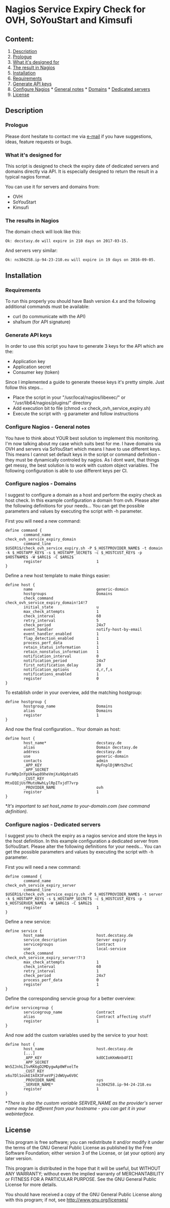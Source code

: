 # Nagios Service Expiry Check for OVH, SoYouStart and Kimsufi 

## Content:
1. [Description](#description)
  1. [Prologue](#prologue)
  2. [What it's designed for](#what-its-designed-for)
  3. [The result in Nagios](#the-results-in-nagios)
2. [Installation](#installation)
  1. [Requirements](#requirements)
  2. [Generate API keys](#generate-api-keys)
  3. [Configure Nagios](#configure-nagios---general-notes)
	* [General notes](#configure-nagios---general-notes)
    * [Domains](#configure-nagios---domains)
    * [Dedicated servers](#configure-nagios---dedicated-servers)
3. [License](#license)

## Description
### Prologue
Please dont hesitate to contact me via [e-mail](mailto:request@decstasy.de) if you have suggestions, ideas, feature requests or bugs.

### What it's designed for
This script is designed to check the expiry date of dedicated servers and domains directly via API. It is especially designed to return the result in a typical nagios format.

You can use it for servers and domains from:
* OVH
* SoYouStart
* Kimsufi

### The results in Nagios
The domain check will look like this:
```
Ok: decstasy.de will expire in 210 days on 2017-03-15.
```
And servers very similar:
```
Ok: ns304258.ip-94-23-210.eu will expire in 19 days on 2016-09-05.
```

## Installation
### Requirements
To run this properly you should have Bash version 4.x and the following additional commands must be available:
* curl (to communicate with the API)
* sha1sum (for API signature)

### Generate API keys
In order to use this script you have to generate 3 keys for the API which are the:
* Application key
* Application secret
* Consumer key (token)

Since I implemented a guide to generate theese keys it's pretty simple. Just follow this steps...
* Place the script in your "/usr/local/nagios/libexec/" or "/usr/lib64/nagios/plugins/" directory
* Add execution bit to file (chmod +x check_ovh_service_expiry.sh)
* Execute the script with -g parameter and follow instructions

### Configure Nagios - General notes
You have to think about YOUR best solution to implement this monitoring. I'm now talking about my case which suits best for me. I have domains via OVH and servers via SoYouStart which means I have to use different keys. This means I cannot set default keys in the script or command definition - they must be dynamically controled by nagios. As I dont want, that things get messy, the best solution is to work with custom object variables. The following configuration is able to use different keys per CI.

### Configure nagios - Domains
I suggest to configure a domain as a host and perform the expiry check as host check. In this example configuration a domain from ovh. Please alter the following definitions for your needs... You can get the possible parameters and values by executing the script with -h parameter.

First you will need a new command:
```
define command {
        command_name                    check_ovh_service_expiry_domain
        command_line                    $USER1$/check_ovh_service_expiry.sh -P $_HOSTPROVIDER_NAME$ -t domain -k $_HOSTAPP_KEY$ -s $_HOSTAPP_SECRET$ -c $_HOSTCUST_KEY$ -p $HOSTNAME$ -W $ARG1$ -C $ARG2$
        register                        1
}
```

Define a new host template to make things easier:
```
define host {
        name                            generic-domain
        hostgroups                      Domains
        check_command                   check_ovh_service_expiry_domain!14!7
        initial_state                   u
        max_check_attempts              1
        check_interval                  60
        retry_interval                  5
        check_period                    24x7
        event_handler                   notify-host-by-email
        event_handler_enabled           1
        flap_detection_enabled          1
        process_perf_data               1
        retain_status_information       1
        retain_nonstatus_information    1
        notification_interval           0
        notification_period             24x7
        first_notification_delay        20
        notification_options            d,r,f,s
        notifications_enabled           1
        register                        0
}
```

To establish order in your overview, add the matching hostgroup:
```
define hostgroup {
        hostgroup_name                  Domains
        alias                           Domains
        register                        1
}
```

And now the final configuration... Your domain as host:
```
define host {
        host_name*                      decstasy.de
        alias                           Domain decstasy.de
        address                         decstasy.de
        use                             generic-domain
        contacts                        admin
        _APP_KEY                        NyFnplDjNMrbZhxC
        _APP_SECRET                     FurNRpInYpUkkwp89heVmjXu9Qpbta85
        _CUST_KEY                       MtxEQIjUsfMutoNwhLylRpITxjdT7vrp
        _PROVIDER_NAME                  ovh
        register                        1
}
```
**It's important to set host_name to your-domain.com (see command definition).*

### Configure nagios - Dedicated servers
I suggest you to check the expiry as a nagios service and store the keys in the host definition. In this example configuration a dedicated server from SoYouStart. Please alter the following definitions for your needs... You can get the possible parameters and values by executing the script with -h parameter.

First you will need a new command:
```
define command {
        command_name                    check_ovh_service_expiry_server
        command_line                    $USER1$/check_ovh_service_expiry.sh -P $_HOSTPROVIDER_NAME$ -t server -k $_HOSTAPP_KEY$ -s $_HOSTAPP_SECRET$ -c $_HOSTCUST_KEY$ -p $_HOSTSERVER_NAME$ -W $ARG1$ -C $ARG2$
        register                        1
}
```

Define a new service:
```
define service {
        host_name                       host.decstasy.de
        service_description             Server expiry
        servicegroups                   Contract
        use                             local-service
        check_command                   check_ovh_service_expiry_server!7!3
        max_check_attempts              1
        check_interval                  60
        retry_interval                  1
        check_period                    24x7
        process_perf_data               0
        register                        1
}
```

Define the corresponding servcie group for a better overview:
```
define servicegroup {
        servicegroup_name               Contract
        alias                           Contract affecting stuff
        register                        1
}
```

And now add the custom variables used by the service to your host:
```
define host {
        host_name                       host.decstasy.de
        [...]
        _APP_KEY                        kdOCIoHXmNnb4FII
        _APP_SECRET                     Wn5ZJnhLISvRK6gD2MDygwAp0WFxelTe
        _CUST_KEY                       x6u7Dl1oukE1kOX3FxeVPj2dWUyw6V0C
        _PROVIDER_NAME                  sys
        _SERVER_NAME*                   ns304258.ip-94-24-218.eu
        register                        1
}
```
**There is also the custom variable SERVER_NAME as the provider's server name may be different from your hostname - you can get it in your webinterface.*

## License
This program is free software; you can redistribute it and/or modify it under the terms of the GNU General Public License as published by the Free Software Foundation; either version 3 of the License, or (at your option) any later version.

This program is distributed in the hope that it will be useful, but WITHOUT ANY WARRANTY; without even the implied warranty of MERCHANTABILITY or FITNESS FOR A PARTICULAR PURPOSE. See the GNU General Public License for more details.

You should have received a copy of the GNU General Public License along with this program; if not, see http://www.gnu.org/licenses/
